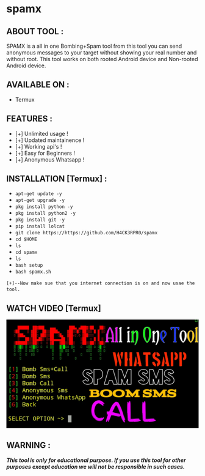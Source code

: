 # spamx
## ABOUT TOOL :

SPAMX is a all in one Bombing+Spam tool from this tool you can send anonymous messages to your target without showing your real number and without root. This tool works on both rooted Android device and Non-rooted Android device.
## AVAILABLE ON :

* Termux


## FEATURES :
* [+] Unlimited usage !
* [+] Updated maintainence !
* [+] Working api's !
* [+] Easy for Beginners !
* [+] Anonymous Whatsapp !

## INSTALLATION [Termux] :

* `apt-get update -y`
* `apt-get upgrade -y`
* `pkg install python -y`
* `pkg install python2 -y`
* `pkg install git -y`
* `pip install lolcat`
* `git clone https://https://github.com/H4CK3RPR0/spamx`
* `cd $HOME`
* `ls`
* `cd spamx`
* `ls`
* `bash setup`
* `bash spamx.sh`
```
[+]--Now make sue that you internet connection is on and now usae the tool.
```



## WATCH VIDEO [Termux]

[![des](server/20211009_144124.jpg)](https://youtu.be/tsVyPzukA3o)


## WARNING : 
***This tool is only for educational purpose. If you use this tool for other purposes except education we will not be responsible in such cases.***
